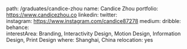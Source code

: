 path: /graduates/candice-zhou
name: Candice Zhou
portfolio: https://www.candicezhou.co
linkedin:
twitter:	
instagram: https://www.instagram.com/candice87278
medium:
dribble:	
behance:	
interestArea: Branding, Interactivity Design, Motion Design, Information Design, Print Design
where: Shanghai, China
relocation: yes
